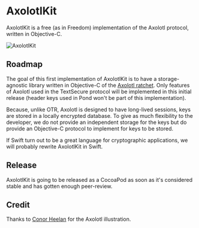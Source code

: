 # AxolotlKit


AxolotlKit is a free (as in Freedom) implementation of the Axolotl protocol, written in Objective-C.

![AxolotlKit](http://cl.ly/WYR4/68747470733a2f2f662e636c6f75642e6769746875622e636f6d2f6173736574732f373635392f323131353834382f36303637346365322d393035632d313165332d396233622d6634663830613766363533342e706e67.png)

## Roadmap 

The goal of this first implementation of AxolotlKit is to have a storage-agnostic library written in Objective-C of the [Axolotl ratchet](https://github.com/trevp/axolotl/wiki). Only features of Axolotl used in the TextSecure protocol will be implemented in this initial release (header keys used in Pond won't be part of this implementation).

Because, unlike OTR, Axolotl is designed to have long-lived sessions, keys are stored in a locally encrypted database. To give as much flexibility to the developer, we do not provide an independent storage for the keys but do provide an Objective-C protocol to implement for keys to be stored.

If Swift turn out to be a great language for cryptographic applications, we will probably rewrite AxolotlKit in Swift.

## Release

AxolotlKit is going to be released as a CocoaPod as soon as it's considered stable and has gotten enough peer-review.

## Credit

Thanks to [Conor Heelan](http://www.conorheelan.com/) for the Axolotl illustration.

